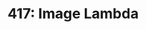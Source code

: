 # 417: Image Lambda
<!--  -->
<!-- a description of how to use your lambda. -->
<!-- a description of any issues you encountered during deployment of this lambda. -->
<!-- a link to your images.json file. -->
